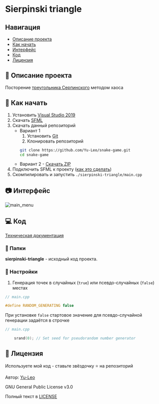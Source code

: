# Sierpinski triangle

## Навигация

* [Описание проекта](#chapter-0)
* [Как начать](#chapter-1)
* [Интерфейс](#chapter-2)
* [Код](#chapter-3)
* [Лицензия](#chapter-4)

<a id="chapter-0"></a>

## :page_facing_up: Описание проекта

Посторение [треугольника Серпинского](https://ru.wikipedia.org/wiki/%D0%A2%D1%80%D0%B5%D1%83%D0%B3%D0%BE%D0%BB%D1%8C%D0%BD%D0%B8%D0%BA_%D0%A1%D0%B5%D1%80%D0%BF%D0%B8%D0%BD%D1%81%D0%BA%D0%BE%D0%B3%D0%BE) методом хаоса


<a id="chapter-1"></a>

## :hammer: Как начать

1. Установить [Visual Studio 2019](https://visualstudio.microsoft.com/ru/downloads/)
2. Скачать [SFML](https://www.sfml-dev.org/download.php)
3. Скачать данный репозиторий
   * Вариант 1
      1. Установить [Git](https://git-scm.com/download/win)
      2. Клонировать репозиторий
      ```bash
      git clone https://github.com/Yu-Leo/snake-game.git
      cd snake-game
      ```
   * Вариант 2 - [Скачать ZIP](https://github.com/Yu-Leo/sierpinski-triangle/archive/refs/heads/main.zip)
4. Подключить SFML к проекту ([как это сделать](https://www.sfml-dev.org/tutorials/2.5/start-vc.php))
5. Скомпилировать и запустить `./sierpinski-triangle/main.cpp`

<a id="chapter-2"></a>

## :camera: Интерфейс

![main_menu](./docs/img/main-menu.jpg)

<a id="chapter-3"></a>

## :computer: Код

[Техническая документация](./docs/technical-documentation.pdf)

### :file_folder: Папки

**sierpinski-triangle** - исходный код проекта.


### :wrench: Настройки


1. Генерация точек в случайных (`true`) или псевдо-случайных (`false`) местах
```cpp
// main.cpp

#define RANDOM_GENERATING false
```

При установке `false` стартовое значение для псевдо-случайной генерации задаётся в строчке
```cpp
// main.cpp

    srand(0); // Set seed for pseudorandom number generator
```

<a id="chapter-4"></a>

## :open_hands: Лицензия

Используете мой код - ставьте звёздочку ⭐️ на репозиторий

Автор: [Yu-Leo](https://github.com/Yu-Leo)

GNU General Public License v3.0

Полный текст в [LICENSE](LICENSE)
